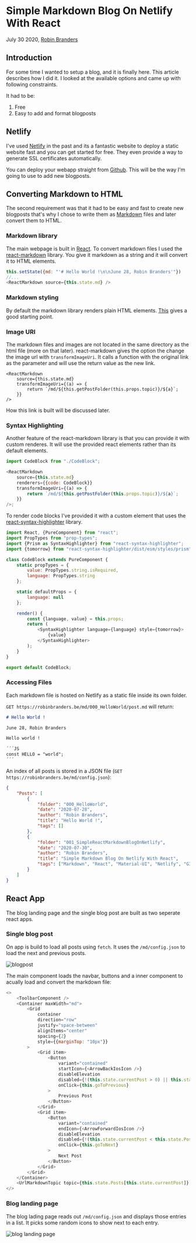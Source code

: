 # Simple Markdown Blog On Netlify With React

July 30 2020, [Robin Branders](www.robinbranders.be)

## Introduction

For some time I wanted to setup a blog, and it is finally here. This article describes how I did it. I looked at the available options and came up with following constraints.

It had to be:

1. Free
2. Easy to add and format blogposts

## Netlify

I've used [Netlify](https://www.netlify.com/) in the past and its a fantastic website to deploy a static website fast and you can get started for free. They even provide a way to generate SSL certificates automatically.

You can deploy your webapp straight from [Github](https://github.com/). This will be the way I'm going to use to add new blogposts.

## Converting Markdown to HTML

The second requirement was that it had to be easy and fast to create new blogposts that's why I chose to write them as [Markdown](https://github.com/adam-p/markdown-here/wiki/Markdown-Cheatsheet) files and later convert them to HTML.

### Markdown library

The main webpage is built in [React](https://reactjs.org/). To convert markdown files I used the [react-markdown](https://www.npmjs.com/package/react-markdown) library. You give it markdown as a string and it will convert it to HTML elements.

```javascript
this.setState({md: "'# Hello World !\n\nJune 28, Robin Branders'"})
//...
<ReactMarkdown source={this.state.md} />
```

### Markdown styling

By default the markdown library renders plain HTML elements. [This](https://github.com/markdowncss) gives a good starting point.

### Image URI

The markdown files and images are not located in the same directory as the html file (more on that later). react-markdown gives the option the change the image url with `transformImageUri`. It calls a function with the original link as the parameter and will use the return value as the new link.

```React JSX
<ReactMarkdown
    source={this.state.md}
    transformImageUri={(a) => {
        return `/md/${this.getPostFolder(this.props.topic)}/${a}`;
    }}
/>
```

How this link is built will be discussed later.

### Syntax Highlighting

Another feature of the react-markdown library is that you can provide it with custom renderes. It will use the provided react elements rather than its default elements.

```javascript
import CodeBlock from "./CodeBlock";

<ReactMarkdown
    source={this.state.md}
    renderers={{code: CodeBlock}}
    transformImageUri={(a) => {
        return `/md/${this.getPostFolder(this.props.topic)}/${a}`;
    }}
/>;
```

To render code blocks I've provided it with a custom element that uses the [react-syntax-highlighter](https://www.npmjs.com/package/react-syntax-highlighter) library.

```javascript
import React, {PureComponent} from "react";
import PropTypes from "prop-types";
import {Prism as SyntaxHighlighter} from "react-syntax-highlighter";
import {tomorrow} from "react-syntax-highlighter/dist/esm/styles/prism";

class CodeBlock extends PureComponent {
    static propTypes = {
        value: PropTypes.string.isRequired,
        language: PropTypes.string
    };

    static defaultProps = {
        language: null
    };

    render() {
        const {language, value} = this.props;
        return (
            <SyntaxHighlighter language={language} style={tomorrow}>
                {value}
            </SyntaxHighlighter>
        );
    }
}

export default CodeBlock;
```

### Accessing Files

Each markdown file is hosted on Netlify as a static file inside its own folder.

`GET https://robinbranders.be/md/000_HelloWorld/post.md` will return:

```markdown
# Hello World !

June 28, Robin Branders

Hello world !

´´´JS
const HELLO = "world";
´´´
```

An index of all posts is stored in a JSON file (`GET https://robinbranders.be/md/config.json`):

```JSON
{
    "Posts": [
        {
            "folder": "000_HelloWorld",
            "date": "2020-07-28",
            "author": "Robin Branders",
            "title": "Hello World !",
            "tags": []
        },
        {
            "folder": "001_SimpleReactMarkdownBlogOnNetlify",
            "date": "2020-07-30",
            "author": "Robin Branders",
            "title": "Simple Markdown Blog On Netlify With React",
            "tags": ["Markdown", "React", "Material-UI", "Netlify", "GIT", "JS"]
        }
    ]
}

```

## React App

The blog landing page and the single blog post are built as two seperate react apps.

### Single blog post

On app is build to load all posts using `fetch`. It uses the `/md/config.json` to load the next and previous posts.

![blogpost](blogpost.png)

The main component loads the navbar, buttons and a inner component to acually load and convert the markdown file:

```javascript
<>
    <ToolbarComponent />
    <Container maxWidth="md">
        <Grid
            container
            direction="row"
            justify="space-between"
            alignItems="center"
            spacing={2}
            style={{marginTop: "10px"}}
        >
            <Grid item>
                <Button
                    variant="contained"
                    startIcon={<ArrowBackIosIcon />}
                    disableElevation
                    disabled={!(this.state.currentPost > 0) || this.state.loading}
                    onClick={this.goToPrevious}
                >
                    Previous Post
                </Button>
            </Grid>
            <Grid item>
                <Button
                    variant="contained"
                    endIcon={<ArrowForwardIosIcon />}
                    disableElevation
                    disabled={!(this.state.currentPost < this.state.Posts.length - 1) || this.state.loading}
                    onClick={this.goToNext}
                >
                    Next Post
                </Button>
            </Grid>
        </Grid>
    </Container>
    <UrlMarkdownTopic topic={this.state.Posts[this.state.currentPost]} didLoad={this.postDidLoad} />
</>
```

### Blog landing page

The blog lading page reads out `/md/config.json` and displays those entries in a list. It picks some random icons to show next to each entry.

![blog landing page](BlogLanding.png)
